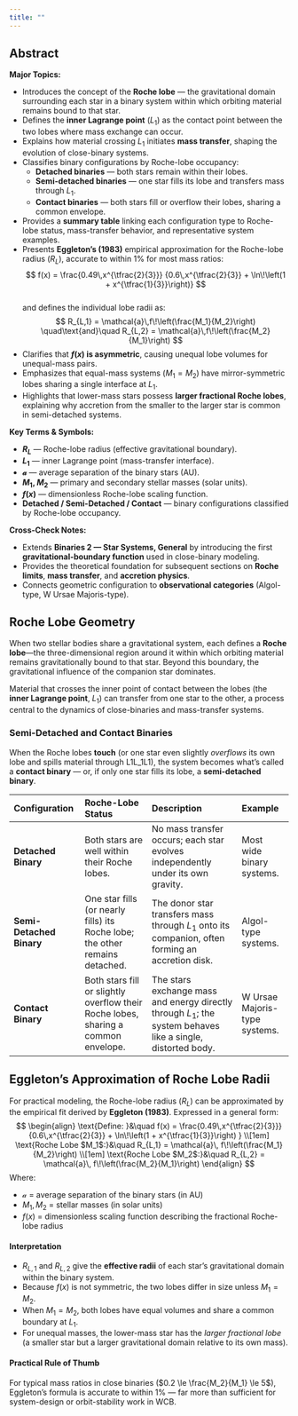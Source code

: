 ```yaml
---
title: ""
---
```



## Abstract  
**Major Topics:**  
- Introduces the concept of the **Roche lobe** — the gravitational domain surrounding each star in a binary system within which orbiting material remains bound to that star.  
- Defines the **inner Lagrange point** ($L_1$) as the contact point between the two lobes where mass exchange can occur.  
- Explains how material crossing $L_1$ initiates **mass transfer**, shaping the evolution of close-binary systems.  
- Classifies binary configurations by Roche-lobe occupancy:  
  - **Detached binaries** — both stars remain within their lobes.  
  - **Semi-detached binaries** — one star fills its lobe and transfers mass through $L_1$.  
  - **Contact binaries** — both stars fill or overflow their lobes, sharing a common envelope.  
- Provides a **summary table** linking each configuration type to Roche-lobe status, mass-transfer behavior, and representative system examples.  
- Presents **Eggleton’s (1983)** empirical approximation for the Roche-lobe radius ($R_L$), accurate to within 1% for most mass ratios:  
  $$
  f(x) =
  \frac{0.49\,x^{\tfrac{2}{3}}}
       {0.6\,x^{\tfrac{2}{3}} + \ln\!\left(1 + x^{\tfrac{1}{3}}\right)}
  $$  
  and defines the individual lobe radii as:  
  $$
  R_{L,1} = \mathcal{a}\,f\!\left(\frac{M_1}{M_2}\right)
  \quad\text{and}\quad
  R_{L,2} = \mathcal{a}\,f\!\left(\frac{M_2}{M_1}\right)
  $$
- Clarifies that **$f(x)$ is asymmetric**, causing unequal lobe volumes for unequal-mass pairs.  
- Emphasizes that equal-mass systems ($M_1 = M_2$) have mirror-symmetric lobes sharing a single interface at $L_1$.  
- Highlights that lower-mass stars possess **larger fractional Roche lobes**, explaining why accretion from the smaller to the larger star is common in semi-detached systems.  

**Key Terms & Symbols:**  
- **$R_L$** — Roche-lobe radius (effective gravitational boundary).  
- **$L_1$** — inner Lagrange point (mass-transfer interface).  
- **$\mathcal{a}$** — average separation of the binary stars (AU).  
- **$M_1$, $M_2$** — primary and secondary stellar masses (solar units).  
- **$f(x)$** — dimensionless Roche-lobe scaling function.  
- **Detached / Semi-Detached / Contact** — binary configurations classified by Roche-lobe occupancy.  

**Cross-Check Notes:**  
- Extends **Binaries 2 — Star Systems, General** by introducing the first **gravitational-boundary function** used in close-binary modeling.  
- Provides the theoretical foundation for subsequent sections on **Roche limits**, **mass transfer**, and **accretion physics**.  
- Connects geometric configuration to **observational categories** (Algol-type, W Ursae Majoris-type).  



## Roche Lobe Geometry

When two stellar bodies share a gravitational system, each defines a **Roche lobe**—the three-dimensional region around it within which orbiting material remains gravitationally bound to that star.  Beyond this boundary, the gravitational influence of the companion star dominates.  

Material that crosses the inner point of contact between the lobes (the **inner Lagrange point**, $L_1$) can transfer from one star to the other, a process central to the dynamics of close-binaries and mass-transfer systems.
### Semi-Detached and Contact Binaries
When the Roche lobes **touch** (or one star even slightly _overflows_ its own lobe and spills material through L1L_1L1​), the system becomes what’s called a **contact binary** — or, if only one star fills its lobe, a **semi-detached binary**.

| Configuration            | Roche-Lobe Status                                                                  | Description                                                                                                  | Example                       |
| :----------------------- | :--------------------------------------------------------------------------------- | :----------------------------------------------------------------------------------------------------------- | :---------------------------- |
| **Detached Binary**      | Both stars are well within their Roche lobes.                                      | No mass transfer occurs; each star evolves independently under its own gravity.                              | Most wide binary systems.     |
| **Semi-Detached Binary** | One star fills (or nearly fills) its Roche lobe; the other remains detached.       | The donor star transfers mass through $L_1$ onto its companion, often forming an accretion disk.             | Algol-type systems.           |
| **Contact Binary**       | Both stars fill or slightly overflow their Roche lobes, sharing a common envelope. | The stars exchange mass and energy directly through $L_1$; the system behaves like a single, distorted body. | W Ursae Majoris-type systems. |


## Eggleton’s Approximation of Roche Lobe Radii

For practical modeling, the Roche-lobe radius ($R_L$) can be approximated by the empirical fit derived by **Eggleton (1983)**.  Expressed in a general form:
$$
\begin{align}
\text{Define: }&\quad
f(x) =
\frac{0.49\,x^{\tfrac{2}{3}}}
     {0.6\,x^{\tfrac{2}{3}} +
	     \ln\!\left(1 + x^{\tfrac{1}{3}}\right)
	 } \\[1em]
\text{Roche Lobe $M_1$:}&\quad R_{L,1} = \mathcal{a}\,
	f\!\left(\frac{M_1}{M_2}\right) \\[1em]
\text{Roche Lobe $M_2$:}&\quad R_{L,2} = \mathcal{a}\,
	f\!\left(\frac{M_2}{M_1}\right)
\end{align}
$$
Where:
- $\mathcal{a}$ = average separation of the binary stars (in AU)  
- $M_1,\,M_2$ = stellar masses (in solar units)  
- $f(x)$ = dimensionless scaling function describing the fractional Roche-lobe radius  


#### Interpretation
- $R_{L,1}$ and $R_{L,2}$ give the **effective radii** of each star’s gravitational domain within the binary system.  
- Because $f(x)$ is not symmetric, the two lobes differ in size unless $M_1 = M_2$.  
- When $M_1 = M_2$, both lobes have equal volumes and share a common boundary at $L_1$.  
- For unequal masses, the lower-mass star has the *larger fractional lobe* (a smaller star but a larger gravitational domain relative to its own mass).  


#### Practical Rule of Thumb
For typical mass ratios in close binaries ($0.2 \le \frac{M_2}{M_1} \le 5$), Eggleton’s formula is accurate to within 1% — far more than sufficient for system-design or orbit-stability work in WCB.  
